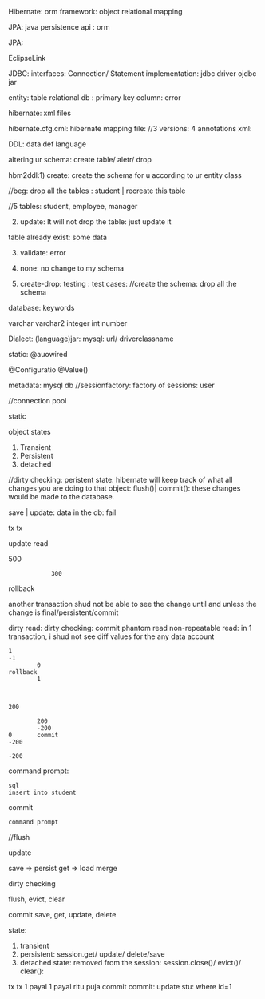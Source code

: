 Hibernate: orm framework: object relational mapping

JPA: java persistence api : orm

JPA: 


EclipseLink

JDBC: interfaces: Connection/ Statement
implementation: jdbc driver ojdbc jar

entity: table
relational db
: primary key column: error

hibernate:
xml files

hibernate.cfg.cml: 
hibernate mapping file:  //3 versions: 4 annotations
xml:


DDL: data def language

altering ur schema: create table/ aletr/ drop


hbm2ddl:1)  create: create the schema for u according to ur entity class 

//beg: drop all the tables : student | recreate this table

//5 tables: student, employee, manager

2) update: It will not drop the table: just update it

table already exist: some data

3) validate: error

4) none: no change to my schema

5) create-drop: testing : test cases:
//create the schema: drop all the schema


database: keywords

varchar
varchar2
integer
int
number


Dialect: (language)jar: mysql: url/ driverclassname


static: @auowired

@Configuratio
@Value()


metadata: mysql db
//sessionfactory: factory of sessions: user

//connection pool

static



object states


1) Transient
2) Persistent
3) detached

//dirty checking: peristent state: hibernate will keep track of what all changes you are doing to that object: flush()| commit(): these changes would be made to the database.


save 	| update: data in the db: fail


tx 		tx



update				read

500

				
				300

rollback


another transaction shud not be able to see the change until and unless the change
is final/persistent/commit				


dirty read: dirty checking: commit
phantom read
non-repeatable read: in 1 transaction, i shud not see diff values for the any data
account

	1
	-1		
			0
	rollback		
			1


	
	200	
		
			200
			-200
	0		commit
	-200
		
	-200


command prompt:

	sql
	insert into student
	
commit

	command prompt
	
			







//flush


update



save
=> persist
get
=> load
merge


dirty checking

flush, evict, clear

commit
save, get, update, delete

state:
1) transient
2) persistent: session.get/ update/ delete/save
3) detached state: removed from the session: session.close()/ evict()/ clear():

tx			tx
1	 payal		1	payal
 	ritu			puja
	commit
				commit: update stu: where id=1

